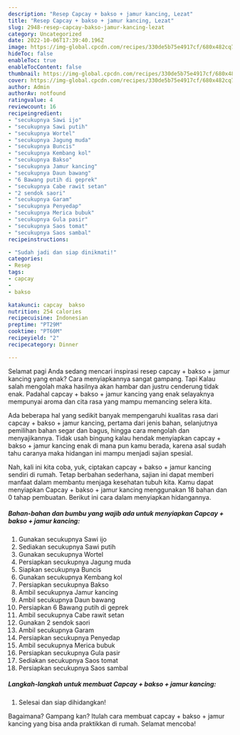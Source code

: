 ```yaml
---
description: "Resep Capcay + bakso + jamur kancing, Lezat"
title: "Resep Capcay + bakso + jamur kancing, Lezat"
slug: 2948-resep-capcay-bakso-jamur-kancing-lezat
category: Uncategorized
date: 2022-10-06T17:39:40.196Z
image: https://img-global.cpcdn.com/recipes/330de5b75e4917cf/680x482cq70/capcay-bakso-jamur-kancing-foto-resep-utama.jpg
hideToc: false
enableToc: true
enableTocContent: false
thumbnail: https://img-global.cpcdn.com/recipes/330de5b75e4917cf/680x482cq70/capcay-bakso-jamur-kancing-foto-resep-utama.jpg
cover: https://img-global.cpcdn.com/recipes/330de5b75e4917cf/680x482cq70/capcay-bakso-jamur-kancing-foto-resep-utama.jpg
author: Admin
authorAv: notfound
ratingvalue: 4
reviewcount: 16
recipeingredient:
- "secukupnya Sawi ijo"
- "secukupnya Sawi putih"
- "secukupnya Wortel"
- "secukupnya Jagung muda"
- "secukupnya Buncis"
- "secukupnya Kembang kol"
- "secukupnya Bakso"
- "secukupnya Jamur kancing"
- "secukupnya Daun bawang"
- "6 Bawang putih di geprek"
- "secukupnya Cabe rawit setan"
- "2 sendok saori"
- "secukupnya Garam"
- "secukupnya Penyedap"
- "secukupnya Merica bubuk"
- "secukupnya Gula pasir"
- "secukupnya Saos tomat"
- "secukupnya Saos sambal"
recipeinstructions:

- "Sudah jadi dan siap dinikmati!"
categories:
- Resep
tags:
- capcay
- 
- bakso

katakunci: capcay  bakso 
nutrition: 254 calories
recipecuisine: Indonesian
preptime: "PT29M"
cooktime: "PT60M"
recipeyield: "2"
recipecategory: Dinner

---
```



Selamat pagi Anda sedang mencari inspirasi resep capcay + bakso + jamur kancing yang enak? Cara menyiapkannya sangat gampang. Tapi Kalau salah mengolah maka hasilnya akan hambar dan justru cenderung tidak enak. Padahal capcay + bakso + jamur kancing yang enak selayaknya mempunyai aroma dan cita rasa yang mampu memancing selera kita.


Ada beberapa hal yang sedikit banyak mempengaruhi kualitas rasa dari capcay + bakso + jamur kancing, pertama dari jenis bahan, selanjutnya pemilihan bahan segar dan bagus, hingga cara mengolah dan menyajikannya. Tidak usah bingung kalau hendak menyiapkan capcay + bakso + jamur kancing enak di mana pun kamu berada, karena asal sudah tahu caranya maka hidangan ini mampu menjadi sajian spesial.




Nah, kali ini kita coba, yuk, ciptakan capcay + bakso + jamur kancing sendiri di rumah. Tetap berbahan sederhana, sajian ini dapat memberi manfaat dalam membantu menjaga kesehatan tubuh kita. Kamu dapat menyiapkan Capcay + bakso + jamur kancing menggunakan 18 bahan dan 0 tahap pembuatan. Berikut ini cara dalam menyiapkan hidangannya.

<!--inarticleads1-->

##### Bahan-bahan dan bumbu yang wajib ada untuk menyiapkan Capcay + bakso + jamur kancing:

1. Gunakan secukupnya Sawi ijo
1. Sediakan secukupnya Sawi putih
1. Gunakan secukupnya Wortel
1. Persiapkan secukupnya Jagung muda
1. Siapkan secukupnya Buncis
1. Gunakan secukupnya Kembang kol
1. Persiapkan secukupnya Bakso
1. Ambil secukupnya Jamur kancing
1. Ambil secukupnya Daun bawang
1. Persiapkan 6 Bawang putih di geprek
1. Ambil secukupnya Cabe rawit setan
1. Gunakan 2 sendok saori
1. Ambil secukupnya Garam
1. Persiapkan secukupnya Penyedap
1. Ambil secukupnya Merica bubuk
1. Persiapkan secukupnya Gula pasir
1. Sediakan secukupnya Saos tomat
1. Persiapkan secukupnya Saos sambal




<!--inarticleads2-->

##### Langkah-langkah untuk membuat Capcay + bakso + jamur kancing:


1. Selesai dan siap dihidangkan!



Bagaimana? Gampang kan? Itulah cara membuat capcay + bakso + jamur kancing yang bisa anda praktikkan di rumah. Selamat mencoba!
